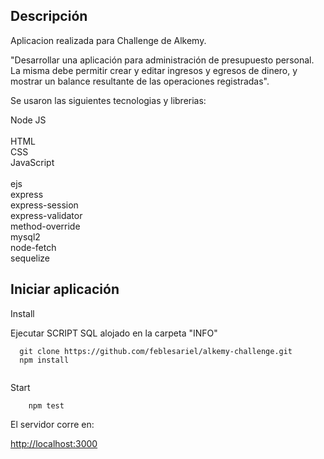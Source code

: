 ## Descripción

Aplicacion realizada para Challenge de Alkemy.<br>

"Desarrollar una aplicación para administración de presupuesto personal. La misma debe
permitir crear y editar ingresos y egresos de dinero, y mostrar un balance resultante de las
operaciones registradas".<br>

Se usaron las siguientes tecnologias y librerias:

Node JS<br><br>
HTML<br>
CSS<br>
JavaScript<br><br>
ejs<br>
express<br>
express-session<br>
express-validator<br>
method-override<br>
mysql2<br>
node-fetch<br>
sequelize<br>

## Iniciar aplicación

Install

Ejecutar SCRIPT SQL alojado en la carpeta "INFO"

```
  git clone https://github.com/feblesariel/alkemy-challenge.git
  npm install
    
```
Start

```
    npm test

```

El servidor corre en:

[http://localhost:3000](http://localhost:3000)


